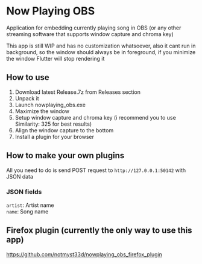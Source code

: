 # Now Playing OBS
Application for embedding currently playing song in OBS (or any other streaming software that supports window capture and chroma key)

This app is still WIP and has no customization whatsoever, also it cant run in background, so the window should always be in foreground, if you minimize the window Flutter will stop rendering it

## How to use
1. Download latest Release.7z from Releases section
2. Unpack it
3. Launch nowplaying_obs.exe
4. Maximize the window
5. Setup window capture and chroma key (i recommend you to use Similarity: 325 for best results)
6. Align the window capture to the bottom
7. Install a plugin for your browser

## How to make your own plugins
All you need to do is send POST request to `http://127.0.0.1:50142` with JSON data

### JSON fields
`artist`: Artist name  
`name`: Song name

## Firefox plugin (currently the only way to use this app)
https://github.com/notmyst33d/nowplaying_obs_firefox_plugin
